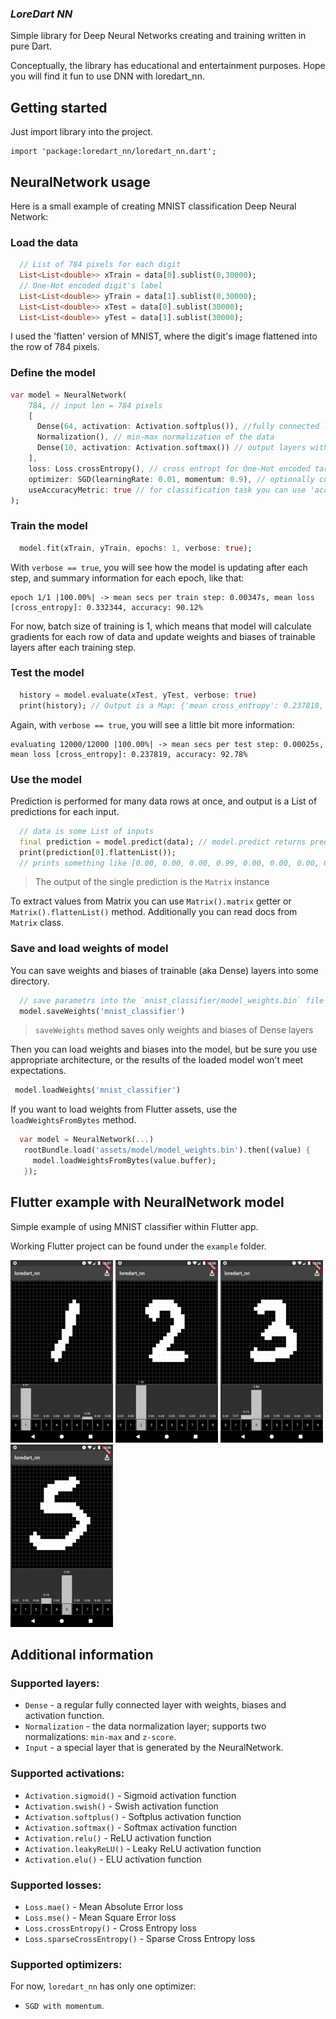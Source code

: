 
### _LoreDart NN_
Simple library for Deep Neural Networks creating and training written in pure Dart.

Conceptually, the library has educational and entertainment purposes. Hope you will find it fun to use DNN with loredart_nn.

## Getting started

Just import library into the project.
```
import 'package:loredart_nn/loredart_nn.dart';
```
## NeuralNetwork usage

Here is a small example of creating MNIST classification Deep Neural Network:

### Load the data
```dart
  // List of 784 pixels for each digit
  List<List<double>> xTrain = data[0].sublist(0,30000);
  // One-Hot encoded digit's label 
  List<List<double>> yTrain = data[1].sublist(0,30000);
  List<List<double>> xTest = data[0].sublist(30000);
  List<List<double>> yTest = data[1].sublist(30000);
```
I used the 'flatten' version of MNIST, where the digit's image flattened into the row of 784 pixels.
### Define the model
```dart
var model = NeuralNetwork(
    784, // input len = 784 pixels
    [
      Dense(64, activation: Activation.softplus()), //fully connected layer
      Normalization(), // min-max normalization of the data
      Dense(10, activation: Activation.softmax()) // output layers with softmax
    ],
    loss: Loss.crossEntropy(), // cross entropt for One-Hot encoded target values
    optimizer: SGD(learningRate: 0.01, momentum: 0.9), // optionally customize SGD optimizer with momentum > 0
    useAccuracyMetric: true // for classification task you can use 'accuracy' metric
);
```
### Train the model
```dart
  model.fit(xTrain, yTrain, epochs: 1, verbose: true);
```
With `verbose == true`, you will see how the model is updating after each step, and summary information for each epoch, like that:
```
epoch 1/1 |100.00%| -> mean secs per train step: 0.00347s, mean loss [cross_entropy]: 0.332344, accuracy: 90.12%
```
For now, batch size of training is 1, which means that model will calculate gradients for each row of data and update weights and biases of trainable layers after each training step.

### Test the model
```dart
  history = model.evaluate(xTest, yTest, verbose: true)
  print(history); // Output is a Map: {'mean cross_entropy': 0.237818, 'accuracy': 0.927833} 
```
Again, with `verbose == true`, you will see a little bit more information:
```
evaluating 12000/12000 |100.00%| -> mean secs per test step: 0.00025s, mean loss [cross_entropy]: 0.237819, accuracy: 92.78%
```
### Use the model
Prediction is performed for many data rows at once, and output is a List of predictions for each input.
```dart
  // data is some List of inputs
  final prediction = model.predict(data); // model.predict returns prediction for each row in data 
  print(prediction[0].flattenList()); 
  // prints something like [0.00, 0.00, 0.00, 0.99, 0.00, 0.00, 0.00, 0.00, 0.00, 0.00]
```
> The output of the single prediction is the `Matrix` instance

To extract values from Matrix you can use `Matrix().matrix` getter or `Matrix().flattenList()` method. Additionally you can read docs from `Matrix` class.
### Save and load weights of model
You can save weights and biases of trainable (aka Dense) layers into some directory.
```dart
  // save parametrs into the `mnist_classifier/model_weights.bin` file
  model.saveWeights('mnist_classifier')
```
> `saveWeights` method saves only weights and biases of Dense layers

Then you can load weights and biases into the model, but be sure you use appropriate architecture, or the results of the loaded model won't meet expectations.

```dart
 model.loadWeights('mnist_classifier')
```
If you want to load weights from Flutter assets, use the `loadWeightsFromBytes` method.
```dart
  var model = NeuralNetwork(...)
   rootBundle.load('assets/model/model_weights.bin').then((value) {
     model.loadWeightsFromBytes(value.buffer);
   });
```
## Flutter example with NeuralNetwork model
Simple example of using MNIST classifier within Flutter app.

Working Flutter project can be found under the `example` folder.

!['1' exmaple](assets/mnist1s.png) !['2' example](assets/mnist2s.png) !['3' example](assets/mnist3s.png) !['5' example](assets/mnist5s.png)

## Additional information
### Supported layers:
- `Dense` - a regular fully connected layer with weights, biases and activation function.
- `Normalization` - the data normalization layer; supports two normalizations: `min-max` and `z-score`.
- `Input` - a special layer that is generated by the NeuralNetwork.

### Supported activations:
- `Activation.sigmoid()` - Sigmoid activation function
- `Activation.swish()`  - Swish activation function
- `Activation.softplus()`  - Softplus activation function
- `Activation.softmax()`  - Softmax activation function
- `Activation.relu()`  - ReLU activation function
- `Activation.leakyReLU()`  - Leaky ReLU activation function
- `Activation.elu()`  - ELU activation function

### Supported losses:
- `Loss.mae()` - Mean Absolute Error loss
- `Loss.mse()` - Mean Square Error loss
- `Loss.crossEntropy()` - Cross Entropy loss
- `Loss.sparseCrossEntropy()` - Sparse Cross Entropy loss
### Supported optimizers:
For now, `loredart_nn` has only one optimizer: 
- `SGD with momentum`.